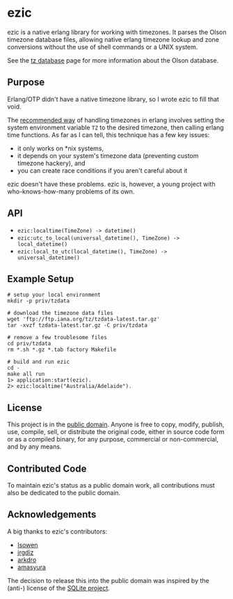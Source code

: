 ezic
====

ezic is a native erlang library for working with timezones. It parses the Olson timezone database files, allowing native erlang timezone lookup and zone conversions without the use of shell commands or a UNIX system.

See the [tz database](http://www.twinsun.com/tz/tz-link.htm) page for more information about the Olson database.



Purpose
-------

Erlang/OTP didn't have a native timezone library, so I wrote ezic to fill that void.

The [recommended way](http://www.erlang.org/pipermail/erlang-questions/2006-December/024291.html) of handling timezones in erlang involves setting the system environment variable `TZ` to the desired timezone, then calling erlang time functions. As far as I can tell, this technique has a few key issues:

 * it only works on *nix systems,
 * it depends on your system's timezone data (preventing custom timezone hackery), and
 * you can create race conditions if you aren't careful about it

ezic doesn't have these problems. ezic is, however, a young project with who-knows-how-many problems of its own.



API
---

 * `ezic:localtime(TimeZone) -> datetime()`
 * `ezic:utc_to_local(universal_datetime(), TimeZone) -> local_datetime()`
 * `ezic:local_to_utc(local_datetime(), TimeZone) -> universal_datetime()`



Example Setup
-----

    # setup your local environment
    mkdir -p priv/tzdata

    # download the timezone data files
    wget 'ftp://ftp.iana.org/tz/tzdata-latest.tar.gz'
    tar -xvzf tzdata-latest.tar.gz -C priv/tzdata

    # remove a few troublesome files
    cd priv/tzdata
    rm *.sh *.gz *.tab factory Makefile

    # build and run ezic
    cd -
    make all run
    1> application:start(ezic).
    2> ezic:localtime("Australia/Adelaide").



License
-------

This project is in the [public domain](http://en.wikipedia.org/wiki/Public_Domain). Anyone is free to copy, modify, publish, use, compile, sell, or distribute the original code, either in source code form or as a compiled binary, for any purpose, commercial or non-commercial, and by any means.



Contributed Code
----------------

To maintain ezic's status as a public domain work, all contributions must also be dedicated to the public domain.



Acknowledgements
----------------

A big thanks to ezic's contributors:

 * [lsowen](https://github.com/lsowen)
 * [jrgdiz](https://github.com/jrgdiz)
 * [arkdro](https://github.com/arkdro)
 * [amasyura](https://github.com/amasyura)

The decision to release this into the public domain was inspired by the (anti-) license of the [SQLite project](http://www.sqlite.org/copyright.html).


